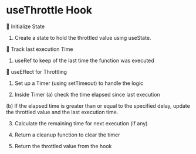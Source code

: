 # useThrottle Hook

🌟 Initialize State
1) Create a state to hold the throttled value using useState.

🌟 Track last execution Time
1) useRef to keep of the last time the function was executed

🌟 useEffect for Throttling

1) Set up a Timer (using setTimeout) to handle the logic

2) Inside Timer
 (a) check the time elapsed since last execution
 
 (b) If the elapsed time is greater than or equal to the specified delay, update the throttled value and the last execution time.

 3) Calculate the remaining time for next execution (if any)   

 4) Return a cleanup function to clear the timer

 5) Return the throttled value from the hook



